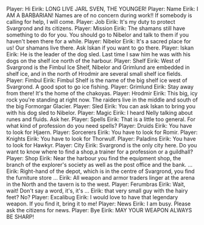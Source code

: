 Player: Hi
Eirik: LONG LIVE JARL SVEN, THE YOUNGER!
Player: Name
Eirik: I AM A BARBARIAN! Names are of no concern during work!! If somebody is calling for help, I will come.
Player: Job
Eirik: It's my duty to protect Svargrond and its citizens.
Player: Mission
Eirik: The shamans still have something to do for you. You should go to Nibelor and talk to them if you haven't been there for a while.
Player: Nibelor
Eirik: It's a sacred place for us! Our shamans live there. Ask Iskan if you want to go there.
Player: Iskan
Eirik: He is the leader of the dog sled. Last time I saw him he was with his dogs on the shelf ice north of the harbour.
Player: Shelf
Eirik: West of Svargrond is the Fimbul Ice Shelf, Nibelor and Grimlund are embedded in shelf ice, and in the north of Hrodmir are several small shelf ice fields.
Player: Fimbul
Eirik: Fimbul Shelf is the name of the big shelf ice west of Svargrond. A good spot to go ice fishing.
Player: Grimlund
Eirik: Stay away from there! It's the home of the chakoyas.
Player: Hrodmir
Eirik: This big, icy rock you're standing at right now. The raiders live in the middle and south of the big Formorgar Glacier.
Player: Sled
Eirik: You can ask Iskan to bring you with his dog sled to Nibelor.
Player: Magic
Eirik: I heard Nelly talking about runes and fluids. Ask her.
Player: Spells
Eirik: That is a little too general. For what kind of profession do you need spells?
Player: Druids
Eirik: You have to look for Hjaern.
Player: Sorcerers
Eirik: You have to look for Romir.
Player: Knights
Eirik: You have to look for Thorwulf.
Player: Paladins
Eirik: You have to look for Hawkyr.
Player: City
Eirik: Svargrond is the only city here. Do you want to know where to find a shop,a trainer for a profession or a guildhall?
Player: Shop
Eirik: Near the harbour you find the equipment shop, the branch of the explorer's society as well as the post office and the bank. ...
Eirik: Right-hand of the depot, which is in the centre of Svargrond, you find the furniture store ...
Eirik: All weapon and armor traders linger at the arena in the North and the tavern is to the west.
Player: Ferumbras
Eirik: Wait, wait! Don't say a word, it's, it's ...
Eirik: that very small guy with the hairy feet? No?
Player: Excalibug
Eirik: I would love to have that legendary weapon. If you find it, bring it to me!
Player: News
Eirik: I am busy. Please ask the citizens for news.
Player: Bye
Eirik: MAY YOUR WEAPON ALWAYS BE SHARP!